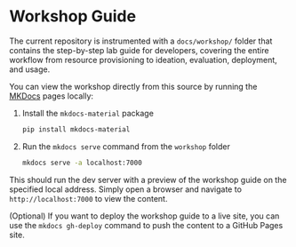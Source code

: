 # Workshop Guide

The current repository is instrumented with a `docs/workshop/` folder that contains the step-by-step lab guide for developers, covering the entire workflow from resource provisioning to ideation, evaluation, deployment, and usage.

You can view the workshop directly from this source by running the [MKDocs](https://www.mkdocs.org/) pages locally:

1. Install the `mkdocs-material` package

    ```bash
    pip install mkdocs-material
    ```

2. Run the `mkdocs serve` command from the `workshop` folder

    ```bash
    mkdocs serve -a localhost:7000
    ```

This should run the dev server with a preview of the workshop guide on the specified local address. Simply open a browser and navigate to `http://localhost:7000` to view the content.

(Optional) If you want to deploy the workshop guide to a live site, you can use the `mkdocs gh-deploy` command to push the content to a GitHub Pages site.
